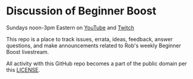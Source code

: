 # Discussion of Beginner Boost

Sundays noon-3pm Eastern on [YouTube](https://youtube.com/rwxrob) and [Twitch](https://twitch.tv/rwxrob)

This repo is a place to track issues, errata, ideas, feedback, answer questions, and make announcements related to Rob's weekly Beginner Boost livestream.

All activity with this GitHub repo becomes a part of the public domain per this [LICENSE](LICENSE).
